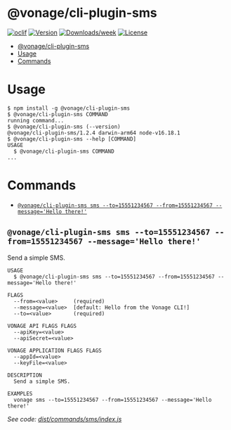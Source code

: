 # @vonage/cli-plugin-sms

[![oclif](https://img.shields.io/badge/cli-oclif-brightgreen.svg)](https://oclif.io)
[![Version](https://img.shields.io/npm/v/@vonage/cli-plugin-sms.svg)](https://npmjs.org/package/@vonage/cli-plugin-numbers)
[![Downloads/week](https://img.shields.io/npm/dw/@vonage/cli-plugin-sms.svg)](https://npmjs.org/package/@vonage/cli-plugin-numbers)
[![License](https://img.shields.io/npm/l/@vonage/cli-plugin-sms.svg)](https://github.com/Vonage/cli-plugin-numbers/blob/master/package.json)

<!-- toc -->
* [@vonage/cli-plugin-sms](#vonagecli-plugin-sms)
* [Usage](#usage)
* [Commands](#commands)
<!-- tocstop -->

# Usage

<!-- usage -->
```sh-session
$ npm install -g @vonage/cli-plugin-sms
$ @vonage/cli-plugin-sms COMMAND
running command...
$ @vonage/cli-plugin-sms (--version)
@vonage/cli-plugin-sms/1.2.4 darwin-arm64 node-v16.18.1
$ @vonage/cli-plugin-sms --help [COMMAND]
USAGE
  $ @vonage/cli-plugin-sms COMMAND
...
```
<!-- usagestop -->

# Commands

<!-- commands -->
* [`@vonage/cli-plugin-sms sms --to=15551234567 --from=15551234567 --message='Hello there!'`](#vonagecli-plugin-sms-sms---to15551234567---from15551234567---messagehello-there)

## `@vonage/cli-plugin-sms sms --to=15551234567 --from=15551234567 --message='Hello there!'`

Send a simple SMS.

```
USAGE
  $ @vonage/cli-plugin-sms sms --to=15551234567 --from=15551234567 --message='Hello there!'

FLAGS
  --from=<value>     (required)
  --message=<value>  [default: Hello from the Vonage CLI!]
  --to=<value>       (required)

VONAGE API FLAGS FLAGS
  --apiKey=<value>
  --apiSecret=<value>

VONAGE APPLICATION FLAGS FLAGS
  --appId=<value>
  --keyFile=<value>

DESCRIPTION
  Send a simple SMS.

EXAMPLES
  vonage sms --to=15551234567 --from=15551234567 --message='Hello there!'
```

_See code: [dist/commands/sms/index.js](https://github.com/Vonage/vonage-cli/blob/v1.2.4/dist/commands/sms/index.js)_
<!-- commandsstop -->
